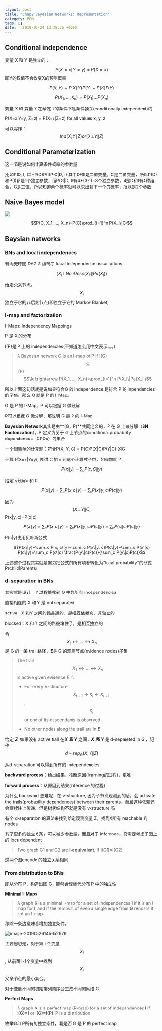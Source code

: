 ```yaml
---
layout: post
title: "Chap2 Bayesian Networks: Representation"
category: PGM
tags: []
date:   2019-05-24 13:25:35 +0200
---
```


## Conditional independence

变量 X 和 Y 是独立的：

$$P(X=x\|Y=y)=P(X=x)$$ 即Y的取值不会改变X的预测概率

$$P(X, Y) = P(X\|Y)P(Y) = P(X) P(Y)$$

$$P(X_1, …, X_n)=P(X_1)…P(X_n)$$

变量 X 和 变量 Y 在给定 Z的条件下是条件独立(conditionally independent)的

P(X=x\|Y=y, Z=z) = P(X=x\|Z=z) for all values x, y, z

可以写作：$$Ind(X;Y\|Z) or (X\bot Y\|Z)$$ 

## Conditional Parameterization

这一节是说如何计算条件概率的参数量

比如P(D, I, G)=P(D)P(I)P(G\|D, I) 其中D和I是二值变量，G是三值变量，所以P(D)和P(I)都是1个独立参数，而P(G\|D, I)有4*(3-1)=8个独立参数，4是D和I有4种组合，G是三值，所以知道两个概率就可以求出剩下一个的概率，所以是2个参数

## Naive Bayes model

![](http://strongman1995.github.io/assets/images/2019-05-24-pgm-intro/2.png)

$$P(C, X_1, …, X_n)=P(C)\prod_{i=1}^n P(X_i\|C)$$ 

## Baysian networks

### BNs and local independences

有向无环图 DAG *G* 编码了 local independence assumptions:

$$(X_i \bot NonDesc(X_i) \| Pa(X_i))$$

给定父亲节点，$$X_i$$ 独立于它的非后继节点(即独立于它的 Markov Blanket)

### I-map and factorization

I-Maps: Independency Mappings

P 是 X 的分布

I(P)是 P 上的 independencies(不知道怎么用中文表示。。。)

> A Bayesian network G is an I-map of P if I(G) $$\subseteq$$ I(P) $$\leftrightarrow P(X_1, …, X_n)=\prod_{i=1}^n P(X_i\|Pa(X_i))$$

所以上面这句话就是说如果符合G 的 independence 是符合 P 的 inpendencies 的子集，那么 G 就是 P 的 I-Map。

G 是 P 的 I-Map，P 可以根据 G 做分解

P可以根据 G 做分解，那说明 G 是 P 的 I-Map

**Bayesian Network**其实是由**(G，P)**共同定义的，P 在 G 上做分解（**BN Factorization**），P 定义为关于 G 上节点的conditional probability dependences（CPDs）的集合

一个很简单的计算题：符合P(X, Y, C) = P(C)P(X\|C)P(Y\|C) 的G

计算 P(X=x\|Y=y), 要讲 C 加入到这个计算式子中，如何加呢？

$$P(x\|y)=\sum_c P(x, C\|y)$$

给定 y分解x 和 C

$$P(x\|y)=\sum_c P(x, c\|y)=\sum_c P(x\|y, c)P(c\|y)$$

因为$$(X\bot Y\|C)$$ P(x\|y, c)=P(x\|c)

$$P(x\|y)=\sum_c P(x, c\|y)=\sum_c P(x\|y, c)P(c\|y)=\sum_c P(x\|c) P(c\|y)$$

P(c\|y)使用贝叶斯公式

$$P(x\|y)=\sum_c P(x, c\|y)=\sum_c P(x\|y, c)P(c\|y)=\sum_c P(x\|c) P(c\|y)=\sum_c P(x\|c) \frac{P(y\|c)P(c)}{\sum_c P(y\|c)P(c)}$$

上述整个过程其实就是努力把公式的所有项都转化为"local probability"的形式 P(child\|Parents)

### d-separation in BNs

其实就是设计一个过程能找到 G 中的所有 independencies

直接相连的 X 和 Y 是 not separated

active：X 和Y 之间的路是通的，是相互依赖的，非独立的

blocked：X 和 Y 之间的路被堵住了，是相互独立的

令$$X_1\leftrightarrow … \leftrightarrow X_n$$是 G 的一条 trail 路径，**E**是 G 的观测节点(evidence nodes)子集

> The trail $$X_1\leftrightarrow … \leftrightarrow X_n$$ is active given evidence *E* if: 
>
> - For every V-structure $$X_{i-1} \rightarrow X_i \leftarrow X_{i+1}$$ , $$X_i$$ or one of its descendants is observed
>
> - No other nodes along the trail are in ***E***

给定 ***Z***,  如果没有 active trail 在***X*** ***和 Y*** 之间，***X*** ***和 Y*** 是 d-separeted in G ，记作$$d-sep_G (X;Y\|Z)$$

从d-separation 可以得到所有的 independencies

**backward process**：给出结果，推断原因(learning的过程)，更难

**forward process**：从原因到结果(inference 的过程)

为什么 backward 更难呢，在 v-structure, 因为子节点观测到的话，会 activate the trails(probability dependences) between their parents，而且这种依赖还会继续往上传递。但是树状结构不就是没有 v-structure 吗

有个 d-separation 的算法来找到给定观测变量 Z，找到X所有 reachable 的 nodes

有了更多的独立关系，可以减少参数量，而且对于 inference，只需要考虑子图上的 loca dependent

> Two graph G1 and G2 are **I-equivalent**, if I(G1)=I(G2)

这两个图encode 的独立关系相同

### From distribution to BNs 

即从分布 P，构造出图 G，能够合理替代分布 P 中的独立性

**Minimal I-Maps**

> A graph **G** is a minimal I-map for a set of independences **I** if it is an I-map for **I**, and if the removal of even a single edge from **G** renders it not an I-map.

移除一条边意味着增加独立条件。

![image-20190526145652979](http://strongman1995.github.io/assets/images/2019-05-24-chap2/1.png)

主要思想是，对于第 i 个变量$$X_i$$, 从前面 i-1个变量中找到$$X_i$$父亲节点的最小集合。

对于变量不同的初始排列顺序会生成不同的网络 G

**Perfect Maps**

> A graph **G** is a perfect map (P-map) for a set of independences **I** if **I(G)=I** or **I(G)=I(P)**. P is a distribution

枚举G和 P所有的独立条件，看是否 G 是 P 的 perfect map